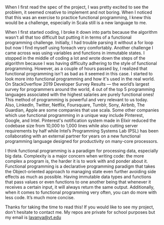 When I first read the spec of the project, I was pretty excited to see the problem, it seemed creative to implement and not boring. When I noticed that this was an exercise to practice functional programming, I knew this would be a challenge, especially in Scala still is a new language to me. 

When I first started coding, I broke it down into parts because the algorithm wasn't all that too difficult but putting it in terms of a functional programming challenge. Initially, I had trouble parsing it without a for loop but now I find myself using foreach very comfortably. Another challenge I came across was using variables and functions in immutable states. I stopped in the middle of coding a lot and wrote down the steps of the algorithm because I was having difficulty adhering to the style of functional programming. However, as a couple of hours passed by, I realized that functional programming isn't as bad as it seemed in this case. I started to look more into functional programming and how it's used in the real world. On StackOverflow 2019 Developer Survey Results — the world’s largest survey for programmers around the world, 4 out of the top 5 programming languages associated with the highest salaries are purely functional ones! This method of programming is powerful and very relevant to us today. Also, LinkedIn, Twitter, Netflix, Foursquare, Tumblr, Sony, Airbnb, The Guardian, Apple are some companies that use scala. Some other companies which use functional programming in a unique way include Pinterest, Google, and Intel. Pinterest's notification system made in Elixir reduced the codebase size from 10,000 to 1,000 lines while also cutting server requirements by half while Intel’s Programming Systems Lab (PSL) has been collaborating with an external partner for years on a new functional programming language designed for productivity on many-core processors. 

I think functional programming is a paradigm for processing data, especially big data. Complexity is a major concern when writing code: the more complex a program is, the harder it is to work with and ponder about it. Functional programming is a declarative programming paradigm that takes the Object-oriented approach to managing state even further avoiding side effects as much as possible. Having immutable data types and functions that pass values or even functions to one another being that whenever it receives a certain input, it will always return the same output. Additionally, when it comes to functional programming very often, you can do more with less code. It’s much more concise. 


Thanks for taking the time to read this! If you would like to see my project, don't hesitate to contact me. My repos are private for school purposes but my email is lavanya@vt.edu
